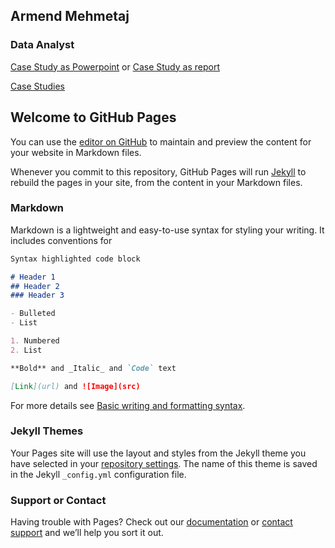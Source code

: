## **Armend Mehmetaj**

### **Data Analyst**


[Case Study as Powerpoint](https://github.com/Armendou/Armendou.github.io/blob/Projects/StudyCase_Cyclistic.pdf) or [Case Study as report](https://github.com/Armendou/Armendou.github.io/blob/Projects/Report_StudyCase_Cyclistic.html)

[Case Studies](https://github.com/Armendou/Armendou.github.io/tree/Projects)




## Welcome to GitHub Pages

You can use the [editor on GitHub](https://github.com/Armendou/Armendou.github.io/edit/main/index.md) to maintain and preview the content for your website in Markdown files.

Whenever you commit to this repository, GitHub Pages will run [Jekyll](https://jekyllrb.com/) to rebuild the pages in your site, from the content in your Markdown files.

### Markdown

Markdown is a lightweight and easy-to-use syntax for styling your writing. It includes conventions for

```markdown
Syntax highlighted code block

# Header 1
## Header 2
### Header 3

- Bulleted
- List

1. Numbered
2. List

**Bold** and _Italic_ and `Code` text

[Link](url) and ![Image](src)
```

For more details see [Basic writing and formatting syntax](https://docs.github.com/en/github/writing-on-github/getting-started-with-writing-and-formatting-on-github/basic-writing-and-formatting-syntax).

### Jekyll Themes

Your Pages site will use the layout and styles from the Jekyll theme you have selected in your [repository settings](https://github.com/Armendou/Armendou.github.io/settings/pages). The name of this theme is saved in the Jekyll `_config.yml` configuration file.

### Support or Contact

Having trouble with Pages? Check out our [documentation](https://docs.github.com/categories/github-pages-basics/) or [contact support](https://support.github.com/contact) and we’ll help you sort it out.
